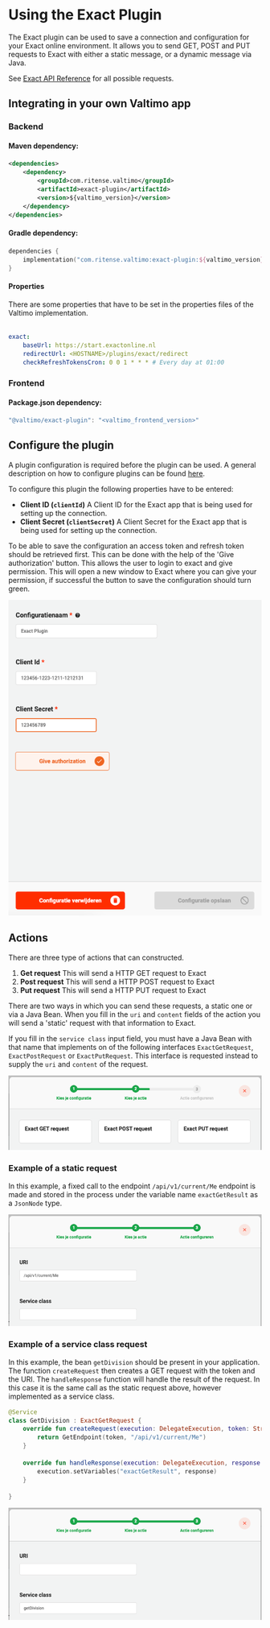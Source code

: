 # Using the Exact Plugin

The Exact plugin can be used to save a connection and configuration for your Exact online environment. It allows 
you to send GET, POST and PUT requests to Exact with either a static message, or a dynamic message via Java.

See [Exact API Reference](https://start.exactonline.nl/docs/HlpRestAPIResources.aspx) for all possible requests.

## Integrating in your own Valtimo app

### Backend
#### Maven dependency:
```xml
<dependencies>
    <dependency>
        <groupId>com.ritense.valtimo</groupId>
        <artifactId>exact-plugin</artifactId>
        <version>${valtimo_version}</version>
    </dependency>
</dependencies>
```

#### Gradle dependency:
```kotlin
dependencies {
    implementation("com.ritense.valtimo:exact-plugin:${valtimo_version}")
}
```

#### Properties

There are some properties that have to be set in the properties files of the Valtimo implementation.
```yaml

exact:
    baseUrl: https://start.exactonline.nl
    redirectUrl: <HOSTNAME>/plugins/exact/redirect
    checkRefreshTokensCron: 0 0 1 * * * # Every day at 01:00

```

### Frontend

#### Package.json dependency:
```javascript
"@valtimo/exact-plugin": "<valtimo_frontend_version>"
```

## Configure the plugin

A plugin configuration is required before the plugin can be used. A general description on how to configure
plugins can be found [here](/using-valtimo/plugin/configure-plugin.md).

To configure this plugin the following properties have to be entered:
- **Client ID (`clientId`)** A Client ID for the Exact app that is being used for setting up the connection.
- **Client Secret (`clientSecret`)** A Client Secret for the Exact app that is being used for setting up the connection.

To be able to save the configuration an access token and refresh token should be retrieved first. This can be done with
the help of the 'Give authorization' button. This allows the user to login to exact and give permission. This will open 
a new window to Exact where you can give your permission, if successful the button to save the configuration should turn 
green.

![img.png](img/configuration-screen.png)

## Actions

There are three type of actions that can constructed.

1. **Get request** This will send a HTTP GET request to Exact
2. **Post request** This will send a HTTP POST request to Exact
3. **Put request** This will send a HTTP PUT request to Exact

There are two ways in which you can send these requests, a static one or via a Java Bean. When you fill in the `uri` 
and `content` fields of the action you will send a 'static' request with that information to Exact. 

If you fill in the `service class` input field, you must have a Java Bean with that name that implements on of the 
following interfaces `ExactGetRequest`, `ExactPostRequest` or `ExactPutRequest`. This interface is requested instead to supply the 
`uri` and `content` of the request.

![img.png](img/actions-screen.png)

### Example of a static request

In this example, a fixed call to the endpoint `/api/v1/current/Me` endpoint is made and stored in the process under the
variable name `exactGetResult` as a `JsonNode` type.

![img.png](img/static-get-request.png)

### Example of a service class request

In this example, the bean `getDivision` should be present in your application. The function `createRequest` then creates 
a GET request with the token and the URI. The `handleResponse` function will handle the result of the request. In this case 
it is the same call as the static request above, however implemented as a service class.

```kotlin
@Service
class GetDivision : ExactGetRequest {
    override fun createRequest(execution: DelegateExecution, token: String): GetEndpoint {
        return GetEndpoint(token, "/api/v1/current/Me")
    }

    override fun handleResponse(execution: DelegateExecution, response: JsonNode) {
        execution.setVariables("exactGetResult", response)
    }

}
```

![img.png](img/service-class-get-request.png)

